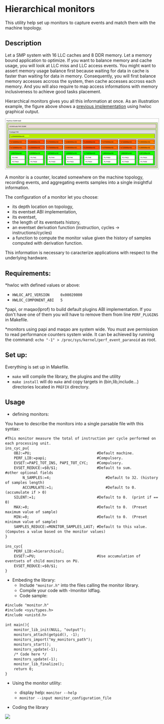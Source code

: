 # Hierarchical monitors

This utility help set up monitors to capture events and match them with the machine topology.

## Description
Let a SMP system with 16 LLC caches and 8 DDR memory.
Let a memory bound application to optimize.
If you want to balance memory and cache usage, you will look at LLC miss and LLC access events.
You might want to assert memory usage balance first because waiting for data in cache is faster than waiting for data in memory.
Consequently, you will first balance memory accesses accross the system, then cache accesses accross each memory.
And you will also require to map access informations with memory inclusiveness to achieve good tasks placement.

Hierarchical monitors gives you all this information at once.
As an illustration example, the figure above shows a [previous implementation](https://github.com/NicolasDenoyelle/dynamic_lstopo) using hwloc graphical output. 

![](E5-2650.png?raw=true)

A monitor is a counter, located somewhere on the machine topology, recording events, and aggregating 
events samples into a single insightful information.

The configuration of a monitor let you choose: 
* its depth location on topology, 
* its eventset ABI implementation, 
* its eventset, 
* the length of its eventsets history, 
* an eventset derivation function (instruction, cycles -> instructions/cycles)
* a function to compute the monitor value given the history of samples computed with derivation function.

This information is necessary to caracterize applications with respect to the underlying hardware.

## Requirements:

*hwloc with defined values or above: 
  * `HWLOC_API_VERSION     0x00020000`
  * `HWLOC_COMPONENT_ABI   5`

*papi, or maqao(lprof) to build default plugins ABI implementation.
If you don't have one of them you will have to remove them from line `PERF_PLUGINS` in Makefile.

*monitors using papi and maqao are system wide.
You must ave permission to read performance counters system wide. 
It can be achieved by running the command: `echo "-1" > /proc/sys/kernel/perf_event_paranoid` as root.

## Set up:

Everything is set up in Makefile.

* `make` will compile the library, the plugins and the utility
* `make install` will do `make` and copy targets in (bin,lib,include...) directories located in `PREFIX` directory.

## Usage

* defining monitors:

You have to describe the monitors into a single parsable file with this syntax:
```
#This monitor measure the total of instruction per cycle performed on each processing unit.
ins_cyc_pu{
	OBJ:=PU;                              #Default machine.
	PERF_LIB:=papi;                       #Compulsory.
	EVSET:=PAPI_TOT_INS, PAPI_TOT_CYC;    #Compulsory.
	EVSET_REDUCE:=$0/$1;                  #Default to sum.
#other optional fields
       	N_SAMPLES:=4;	                      #Default to 32. (history of samples length)
       	ACCUMULATE:=1;                        #Default to 0.  (accumulate if > 0)
	SILENT:=1;                            #Default to 0.  (print if == 0)
	MAX:=0;                               #Default to 0.  (Preset maximum value of sample)
	MIN:=0;                               #Default to 0.  (Preset minimum value of sample)
	SAMPLES_REDUCE:=MONITOR_SAMPLES_LAST; #Default to this value. (Computes a value based on the monitor values)
}

ins_cyc{
	PERF_LIB:=hierarchical;
	EVSET:=PU;                            #Use accumulation of eventsets of child monitors on PU.
	EVSET_REDUCE:=$0/$1;
}
```

* Embeding the library:
  * Include `"monitor.h"` into the files calling the monitor library.
  * Compile your code with -lmonitor ldflag.
  * Code sample:

```
#include "monitor.h"
#include <sys/types.h>
#include <unistd.h>

int main(){
    monitor_lib_init(NULL, "output");
    monitors_attach(getpid(), -1);
    monitors_import("my_monitors_path");
    monitors_start();
    monitors_update(-1);
    /* Code here */
    monitors_update(-1);
    monitor_lib_finalize();
    return 0;
}
```

* Using the monitor utility:
  * display help: `monitor --help`
  * `monitor --input monitor_configuration_file`

* Coding the library

![](sofware_view.png?raw=true)

